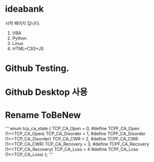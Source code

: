 # ideabank
시작 페이지 입니다. 
1. VBA
2. Python
3. Linux
4. HTML+CSS+JS

# Github Testing. 
# Github Desktop 사용 
# Rename ToBeNew

'''
enum tcp_ca_state {
        TCP_CA_Open = 0,
#define TCPF_CA_Open    (1<<TCP_CA_Open)
        TCP_CA_Disorder = 1,
#define TCPF_CA_Disorder (1<<TCP_CA_Disorder)
        TCP_CA_CWR = 2,
#define TCPF_CA_CWR     (1<<TCP_CA_CWR)
        TCP_CA_Recovery = 3,
#define TCPF_CA_Recovery (1<<TCP_CA_Recovery)
        TCP_CA_Loss = 4
#define TCPF_CA_Loss    (1<<TCP_CA_Loss)
};
'''
